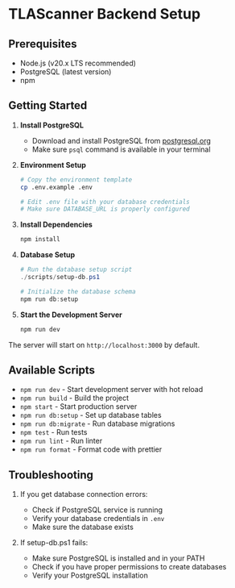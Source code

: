 # TLAScanner Backend Setup

## Prerequisites

- Node.js (v20.x LTS recommended)
- PostgreSQL (latest version)
- npm

## Getting Started

1. **Install PostgreSQL**
   - Download and install PostgreSQL from [postgresql.org](https://www.postgresql.org/download/)
   - Make sure `psql` command is available in your terminal

2. **Environment Setup**

   ```bash
   # Copy the environment template
   cp .env.example .env
   
   # Edit .env file with your database credentials
   # Make sure DATABASE_URL is properly configured
   ```

3. **Install Dependencies**

   ```bash
   npm install
   ```

4. **Database Setup**

   ```powershell
   # Run the database setup script
   ./scripts/setup-db.ps1
   
   # Initialize the database schema
   npm run db:setup
   ```

5. **Start the Development Server**

   ```bash
   npm run dev
   ```

The server will start on `http://localhost:3000` by default.

## Available Scripts

- `npm run dev` - Start development server with hot reload
- `npm run build` - Build the project
- `npm start` - Start production server
- `npm run db:setup` - Set up database tables
- `npm run db:migrate` - Run database migrations
- `npm test` - Run tests
- `npm run lint` - Run linter
- `npm run format` - Format code with prettier

## Troubleshooting

1. If you get database connection errors:
   - Check if PostgreSQL service is running
   - Verify your database credentials in `.env`
   - Make sure the database exists

2. If setup-db.ps1 fails:
   - Make sure PostgreSQL is installed and in your PATH
   - Check if you have proper permissions to create databases
   - Verify your PostgreSQL installation
